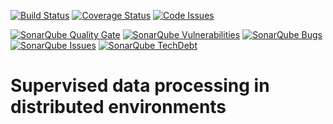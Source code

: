 [![Build Status](https://travis-ci.org/DiamondLightSource/python-workflows.svg?branch=master)](https://travis-ci.org/DiamondLightSource/python-workflows)
[![Coverage Status](https://coveralls.io/repos/github/DiamondLightSource/python-workflows/badge.svg?branch=master)](https://coveralls.io/github/DiamondLightSource/python-workflows?branch=master)
[![Code Issues](https://www.quantifiedcode.com/api/v1/project/387e82849b434ca5938034cab2f1e97b/badge.svg)](https://www.quantifiedcode.com/app/project/387e82849b434ca5938034cab2f1e97b)

[![SonarQube Quality Gate](https://sonarqube.com/api/badges/gate?key=uk.ac.diamond.workflows)](https://sonarqube.com/dashboard?id=uk.ac.diamond.workflows)
[![SonarQube Vulnerabilities](https://sonarqube.com/api/badges/measure?key=uk.ac.diamond.workflows&metric=vulnerabilities)](https://sonarqube.com/component_issues?id=uk.ac.diamond.workflows#resolved=false|types=VULNERABILITY)
[![SonarQube Bugs](https://sonarqube.com/api/badges/measure?key=uk.ac.diamond.workflows&metric=bugs)](https://sonarqube.com/component_issues?id=uk.ac.diamond.workflows#resolved=false|types=BUG)
[![SonarQube Issues](https://sonarqube.com/api/badges/measure?key=uk.ac.diamond.workflows&metric=violations)](https://sonarqube.com/component_issues?id=uk.ac.diamond.workflows#resolved=false|types=CODE_SMELL)
[![SonarQube TechDebt](https://sonarqube.com/api/badges/measure?key=uk.ac.diamond.workflows&metric=sqale_debt_ratio)](https://sonarqube.com/component_issues?id=uk.ac.diamond.workflows#resolved=false|facetMode=effort|types=CODE_SMELL)

Supervised data processing in distributed environments
======================================================

